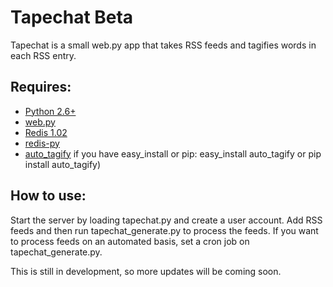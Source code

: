 # Tapechat Beta

Tapechat is a small web.py app that takes RSS feeds and tagifies words in each RSS entry.

## Requires:

* [Python 2.6+](http://www.python.org/ "Python")
* [web.py](http://webpy.org/ "web.py")
* [Redis 1.02](http://code.google.com/p/redis/ "Redis")
* [redis-py](http://github.com/andymccurdy/redis-py "redis-py")
* [auto_tagify](http://pypi.python.org/pypi?:action=display&name=auto_tagify "auto_tagify") if you have easy_install or pip: easy_install auto_tagify or pip install auto_tagify)


## How to use:
Start the server by loading tapechat.py and create a user account. Add RSS feeds and then run tapechat_generate.py to process the feeds. If you want to process feeds on an automated basis, set a cron job on tapechat_generate.py.

This is still in development, so more updates will be coming soon.